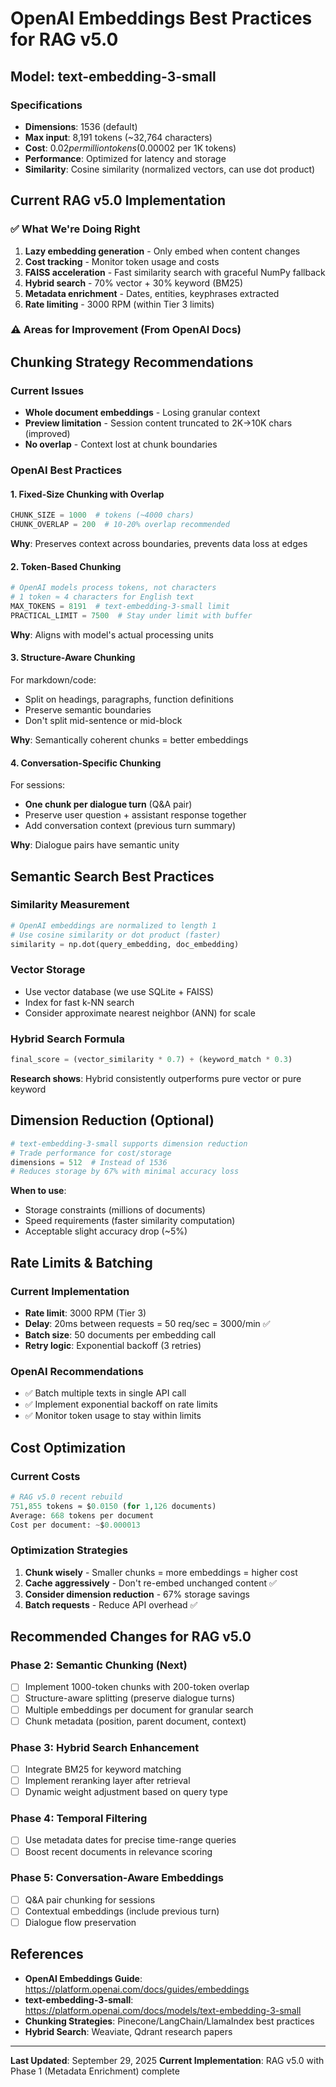 # OpenAI Embeddings Best Practices for RAG v5.0

## Model: text-embedding-3-small

### Specifications
- **Dimensions**: 1536 (default)
- **Max input**: 8,191 tokens (~32,764 characters)
- **Cost**: $0.02 per million tokens ($0.00002 per 1K tokens)
- **Performance**: Optimized for latency and storage
- **Similarity**: Cosine similarity (normalized vectors, can use dot product)

## Current RAG v5.0 Implementation

### ✅ What We're Doing Right
1. **Lazy embedding generation** - Only embed when content changes
2. **Cost tracking** - Monitor token usage and costs
3. **FAISS acceleration** - Fast similarity search with graceful NumPy fallback
4. **Hybrid search** - 70% vector + 30% keyword (BM25)
5. **Metadata enrichment** - Dates, entities, keyphrases extracted
6. **Rate limiting** - 3000 RPM (within Tier 3 limits)

### ⚠️ Areas for Improvement (From OpenAI Docs)

## Chunking Strategy Recommendations

### Current Issues
- **Whole document embeddings** - Losing granular context
- **Preview limitation** - Session content truncated to 2K→10K chars (improved)
- **No overlap** - Context lost at chunk boundaries

### OpenAI Best Practices

#### 1. **Fixed-Size Chunking with Overlap**
```python
CHUNK_SIZE = 1000  # tokens (~4000 chars)
CHUNK_OVERLAP = 200  # 10-20% overlap recommended
```

**Why**: Preserves context across boundaries, prevents data loss at edges

#### 2. **Token-Based Chunking**
```python
# OpenAI models process tokens, not characters
# 1 token ≈ 4 characters for English text
MAX_TOKENS = 8191  # text-embedding-3-small limit
PRACTICAL_LIMIT = 7500  # Stay under limit with buffer
```

**Why**: Aligns with model's actual processing units

#### 3. **Structure-Aware Chunking**
For markdown/code:
- Split on headings, paragraphs, function definitions
- Preserve semantic boundaries
- Don't split mid-sentence or mid-block

**Why**: Semantically coherent chunks = better embeddings

#### 4. **Conversation-Specific Chunking**
For sessions:
- **One chunk per dialogue turn** (Q&A pair)
- Preserve user question + assistant response together
- Add conversation context (previous turn summary)

**Why**: Dialogue pairs have semantic unity

## Semantic Search Best Practices

### Similarity Measurement
```python
# OpenAI embeddings are normalized to length 1
# Use cosine similarity or dot product (faster)
similarity = np.dot(query_embedding, doc_embedding)
```

### Vector Storage
- Use vector database (we use SQLite + FAISS)
- Index for fast k-NN search
- Consider approximate nearest neighbor (ANN) for scale

### Hybrid Search Formula
```python
final_score = (vector_similarity * 0.7) + (keyword_match * 0.3)
```

**Research shows**: Hybrid consistently outperforms pure vector or pure keyword

## Dimension Reduction (Optional)

```python
# text-embedding-3-small supports dimension reduction
# Trade performance for cost/storage
dimensions = 512  # Instead of 1536
# Reduces storage by 67% with minimal accuracy loss
```

**When to use**:
- Storage constraints (millions of documents)
- Speed requirements (faster similarity computation)
- Acceptable slight accuracy drop (~5%)

## Rate Limits & Batching

### Current Implementation
- **Rate limit**: 3000 RPM (Tier 3)
- **Delay**: 20ms between requests = 50 req/sec = 3000/min ✅
- **Batch size**: 50 documents per embedding call
- **Retry logic**: Exponential backoff (3 retries)

### OpenAI Recommendations
- ✅ Batch multiple texts in single API call
- ✅ Implement exponential backoff on rate limits
- ✅ Monitor token usage to stay within limits

## Cost Optimization

### Current Costs
```python
# RAG v5.0 recent rebuild
751,855 tokens ≈ $0.0150 (for 1,126 documents)
Average: 668 tokens per document
Cost per document: ~$0.000013
```

### Optimization Strategies
1. **Chunk wisely** - Smaller chunks = more embeddings = higher cost
2. **Cache aggressively** - Don't re-embed unchanged content ✅
3. **Consider dimension reduction** - 67% storage savings
4. **Batch requests** - Reduce API overhead ✅

## Recommended Changes for RAG v5.0

### Phase 2: Semantic Chunking (Next)
- [ ] Implement 1000-token chunks with 200-token overlap
- [ ] Structure-aware splitting (preserve dialogue turns)
- [ ] Multiple embeddings per document for granular search
- [ ] Chunk metadata (position, parent document, context)

### Phase 3: Hybrid Search Enhancement
- [ ] Integrate BM25 for keyword matching
- [ ] Implement reranking layer after retrieval
- [ ] Dynamic weight adjustment based on query type

### Phase 4: Temporal Filtering
- [ ] Use metadata dates for precise time-range queries
- [ ] Boost recent documents in relevance scoring

### Phase 5: Conversation-Aware Embeddings
- [ ] Q&A pair chunking for sessions
- [ ] Contextual embeddings (include previous turn)
- [ ] Dialogue flow preservation

## References

- **OpenAI Embeddings Guide**: https://platform.openai.com/docs/guides/embeddings
- **text-embedding-3-small**: https://platform.openai.com/docs/models/text-embedding-3-small
- **Chunking Strategies**: Pinecone/LangChain/LlamaIndex best practices
- **Hybrid Search**: Weaviate, Qdrant research papers

---

**Last Updated**: September 29, 2025
**Current Implementation**: RAG v5.0 with Phase 1 (Metadata Enrichment) complete